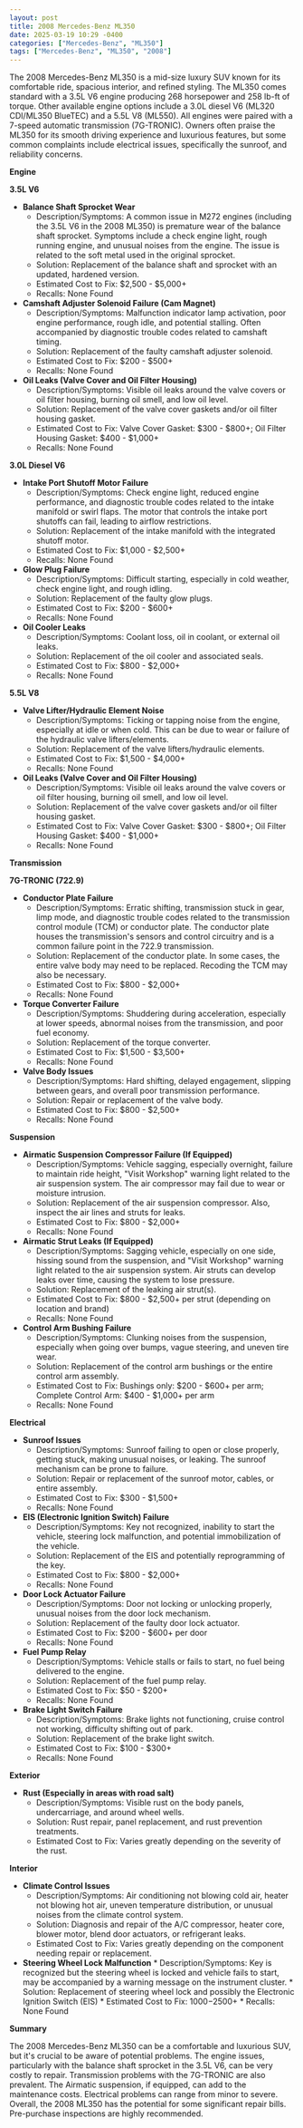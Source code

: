 ```yaml
---
layout: post
title: 2008 Mercedes-Benz ML350
date: 2025-03-19 10:29 -0400
categories: ["Mercedes-Benz", "ML350"]
tags: ["Mercedes-Benz", "ML350", "2008"]
---
```

The 2008 Mercedes-Benz ML350 is a mid-size luxury SUV known for its comfortable ride, spacious interior, and refined styling. The ML350 comes standard with a 3.5L V6 engine producing 268 horsepower and 258 lb-ft of torque. Other available engine options include a 3.0L diesel V6 (ML320 CDI/ML350 BlueTEC) and a 5.5L V8 (ML550). All engines were paired with a 7-speed automatic transmission (7G-TRONIC). Owners often praise the ML350 for its smooth driving experience and luxurious features, but some common complaints include electrical issues, specifically the sunroof, and reliability concerns.

**Engine**

**3.5L V6**
*   **Balance Shaft Sprocket Wear**
    *   Description/Symptoms: A common issue in M272 engines (including the 3.5L V6 in the 2008 ML350) is premature wear of the balance shaft sprocket. Symptoms include a check engine light, rough running engine, and unusual noises from the engine. The issue is related to the soft metal used in the original sprocket.
    *   Solution: Replacement of the balance shaft and sprocket with an updated, hardened version.
    *   Estimated Cost to Fix: $2,500 - $5,000+
    *   Recalls: None Found
*   **Camshaft Adjuster Solenoid Failure (Cam Magnet)**
    *   Description/Symptoms: Malfunction indicator lamp activation, poor engine performance, rough idle, and potential stalling. Often accompanied by diagnostic trouble codes related to camshaft timing.
    *   Solution: Replacement of the faulty camshaft adjuster solenoid.
    *   Estimated Cost to Fix: $200 - $500+
    *   Recalls: None Found
*   **Oil Leaks (Valve Cover and Oil Filter Housing)**
    *   Description/Symptoms: Visible oil leaks around the valve covers or oil filter housing, burning oil smell, and low oil level.
    *   Solution: Replacement of the valve cover gaskets and/or oil filter housing gasket.
    *   Estimated Cost to Fix: Valve Cover Gasket: $300 - $800+; Oil Filter Housing Gasket: $400 - $1,000+
    *   Recalls: None Found

**3.0L Diesel V6**
*   **Intake Port Shutoff Motor Failure**
    *   Description/Symptoms: Check engine light, reduced engine performance, and diagnostic trouble codes related to the intake manifold or swirl flaps. The motor that controls the intake port shutoffs can fail, leading to airflow restrictions.
    *   Solution: Replacement of the intake manifold with the integrated shutoff motor.
    *   Estimated Cost to Fix: $1,000 - $2,500+
    *   Recalls: None Found
*   **Glow Plug Failure**
    *   Description/Symptoms: Difficult starting, especially in cold weather, check engine light, and rough idling.
    *   Solution: Replacement of the faulty glow plugs.
    *   Estimated Cost to Fix: $200 - $600+
    *   Recalls: None Found
*   **Oil Cooler Leaks**
    *   Description/Symptoms: Coolant loss, oil in coolant, or external oil leaks.
    *   Solution: Replacement of the oil cooler and associated seals.
    *   Estimated Cost to Fix: $800 - $2,000+
    *   Recalls: None Found

**5.5L V8**
*   **Valve Lifter/Hydraulic Element Noise**
    *   Description/Symptoms: Ticking or tapping noise from the engine, especially at idle or when cold. This can be due to wear or failure of the hydraulic valve lifters/elements.
    *   Solution: Replacement of the valve lifters/hydraulic elements.
    *   Estimated Cost to Fix: $1,500 - $4,000+
    *   Recalls: None Found
*   **Oil Leaks (Valve Cover and Oil Filter Housing)**
    *   Description/Symptoms: Visible oil leaks around the valve covers or oil filter housing, burning oil smell, and low oil level.
    *   Solution: Replacement of the valve cover gaskets and/or oil filter housing gasket.
    *   Estimated Cost to Fix: Valve Cover Gasket: $300 - $800+; Oil Filter Housing Gasket: $400 - $1,000+
    *   Recalls: None Found

**Transmission**

**7G-TRONIC (722.9)**

*   **Conductor Plate Failure**
    *   Description/Symptoms: Erratic shifting, transmission stuck in gear, limp mode, and diagnostic trouble codes related to the transmission control module (TCM) or conductor plate. The conductor plate houses the transmission's sensors and control circuitry and is a common failure point in the 722.9 transmission.
    *   Solution: Replacement of the conductor plate. In some cases, the entire valve body may need to be replaced. Recoding the TCM may also be necessary.
    *   Estimated Cost to Fix: $800 - $2,000+
    *   Recalls: None Found
*   **Torque Converter Failure**
    *   Description/Symptoms: Shuddering during acceleration, especially at lower speeds, abnormal noises from the transmission, and poor fuel economy.
    *   Solution: Replacement of the torque converter.
    *   Estimated Cost to Fix: $1,500 - $3,500+
    *   Recalls: None Found
*   **Valve Body Issues**
    *   Description/Symptoms: Hard shifting, delayed engagement, slipping between gears, and overall poor transmission performance.
    *   Solution: Repair or replacement of the valve body.
    *   Estimated Cost to Fix: $800 - $2,500+
    *   Recalls: None Found

**Suspension**

*   **Airmatic Suspension Compressor Failure (If Equipped)**
    *   Description/Symptoms: Vehicle sagging, especially overnight, failure to maintain ride height, "Visit Workshop" warning light related to the air suspension system. The air compressor may fail due to wear or moisture intrusion.
    *   Solution: Replacement of the air suspension compressor. Also, inspect the air lines and struts for leaks.
    *   Estimated Cost to Fix: $800 - $2,000+
    *   Recalls: None Found
*   **Airmatic Strut Leaks (If Equipped)**
    *   Description/Symptoms: Sagging vehicle, especially on one side, hissing sound from the suspension, and "Visit Workshop" warning light related to the air suspension system. Air struts can develop leaks over time, causing the system to lose pressure.
    *   Solution: Replacement of the leaking air strut(s).
    *   Estimated Cost to Fix: $800 - $2,500+ per strut (depending on location and brand)
    *   Recalls: None Found
*   **Control Arm Bushing Failure**
    *   Description/Symptoms: Clunking noises from the suspension, especially when going over bumps, vague steering, and uneven tire wear.
    *   Solution: Replacement of the control arm bushings or the entire control arm assembly.
    *   Estimated Cost to Fix: Bushings only: $200 - $600+ per arm; Complete Control Arm: $400 - $1,000+ per arm
    *   Recalls: None Found

**Electrical**

*   **Sunroof Issues**
    *   Description/Symptoms: Sunroof failing to open or close properly, getting stuck, making unusual noises, or leaking. The sunroof mechanism can be prone to failure.
    *   Solution: Repair or replacement of the sunroof motor, cables, or entire assembly.
    *   Estimated Cost to Fix: $300 - $1,500+
    *   Recalls: None Found
*   **EIS (Electronic Ignition Switch) Failure**
    *   Description/Symptoms: Key not recognized, inability to start the vehicle, steering lock malfunction, and potential immobilization of the vehicle.
    *   Solution: Replacement of the EIS and potentially reprogramming of the key.
    *   Estimated Cost to Fix: $800 - $2,000+
    *   Recalls: None Found
*   **Door Lock Actuator Failure**
    *   Description/Symptoms: Door not locking or unlocking properly, unusual noises from the door lock mechanism.
    *   Solution: Replacement of the faulty door lock actuator.
    *   Estimated Cost to Fix: $200 - $600+ per door
    *   Recalls: None Found
*   **Fuel Pump Relay**
    *   Description/Symptoms: Vehicle stalls or fails to start, no fuel being delivered to the engine.
    *   Solution: Replacement of the fuel pump relay.
    *   Estimated Cost to Fix: $50 - $200+
    *   Recalls: None Found
*   **Brake Light Switch Failure**
    *   Description/Symptoms: Brake lights not functioning, cruise control not working, difficulty shifting out of park.
    *   Solution: Replacement of the brake light switch.
    *   Estimated Cost to Fix: $100 - $300+
    *   Recalls: None Found

**Exterior**

*   **Rust (Especially in areas with road salt)**
    *   Description/Symptoms: Visible rust on the body panels, undercarriage, and around wheel wells.
    *   Solution: Rust repair, panel replacement, and rust prevention treatments.
    *   Estimated Cost to Fix: Varies greatly depending on the severity of the rust.

**Interior**

*   **Climate Control Issues**
    *   Description/Symptoms: Air conditioning not blowing cold air, heater not blowing hot air, uneven temperature distribution, or unusual noises from the climate control system.
    *   Solution: Diagnosis and repair of the A/C compressor, heater core, blower motor, blend door actuators, or refrigerant leaks.
    *   Estimated Cost to Fix: Varies greatly depending on the component needing repair or replacement.
*    **Steering Wheel Lock Malfunction**
    *   Description/Symptoms: Key is recognized but the steering wheel is locked and vehicle fails to start, may be accompanied by a warning message on the instrument cluster.
    *   Solution: Replacement of steering wheel lock and possibly the Electronic Ignition Switch (EIS)
    *   Estimated Cost to Fix: $1000-$2500+
    *   Recalls: None Found

**Summary**

The 2008 Mercedes-Benz ML350 can be a comfortable and luxurious SUV, but it's crucial to be aware of potential problems. The engine issues, particularly with the balance shaft sprocket in the 3.5L V6, can be very costly to repair. Transmission problems with the 7G-TRONIC are also prevalent. The Airmatic suspension, if equipped, can add to the maintenance costs. Electrical problems can range from minor to severe. Overall, the 2008 ML350 has the potential for some significant repair bills. Pre-purchase inspections are highly recommended.


